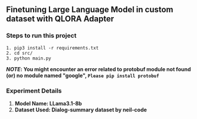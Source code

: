 ## Finetuning Large Language Model in custom dataset with QLORA Adapter

### Steps to run this project

```
1. pip3 install -r requirements.txt
2. cd src/
3. python main.py
```

**_NOTE_: You might encounter an error related to protobuf module not found (or) no module named "google", ``Please pip install protobuf``**

### Experiment Details

1. **Model Name: LLama3.1-8b**
2. **Dataset Used: Dialog-summary dataset by neil-code**